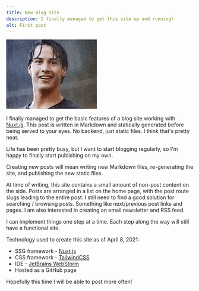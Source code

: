 ```yaml
---
title: New Blog Site
description: I finally managed to get this site up and running!
alt: First post
---
```


![Keanu approves](/keanu.gif)

I finally managed to get the basic features of a blog site working with [Nuxt.js](https://nuxtjs.org).
This post is written in Markdown and statically generated before being served to 
your eyes. No backend, just static files. I think that's pretty neat.

Life has been pretty busy, but I want to start blogging regularly, 
so I'm happy to finally start publishing on my own.

Creating new posts will mean writing new Markdown files, re-generating the site, 
and publishing the new static files.

At time of writing, this site contains a small amount of non-post content on the side.
Posts are arranged in a list on the home page, with the post route slugs leading 
to the entire post. I still need to find a good solution for searching / browsing 
posts. Something like next/previous post links and pages. I am also interested in 
creating an email newsletter and RSS feed.

I can implement things one step at a time. Each step along the way will still have
a functional site.

Technology used to create this site as of April 8, 2021:
- SSG framework - [Nuxt.js](https://nuxtjs.org)
- CSS framework - [TailwindCSS](https://tailwindcss.com)
- IDE - [JetBrains WebStorm](https://www.jetbrains.com/webstorm/)
- Hosted as a GitHub page

Hopefully this time I will be able to post more often!


